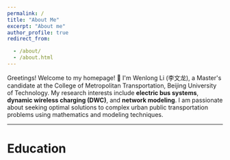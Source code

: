 ```yaml
---
permalink: /
title: "About Me"
excerpt: "About me"
author_profile: true
redirect_from: 

  - /about/
  - /about.html
---
```


Greetings! Welcome to my homepage! 👋 I'm Wenlong Li (李文龙), a Master's candidate at the College of Metropolitan Transportation, Beijing University of Technology. My research interests include **electric bus systems**, **dynamic wireless charging (DWC)**, and **network modeling**. I am passionate about seeking optimal solutions to complex urban public transportation problems using mathematics and modeling techniques.


***

# Education
